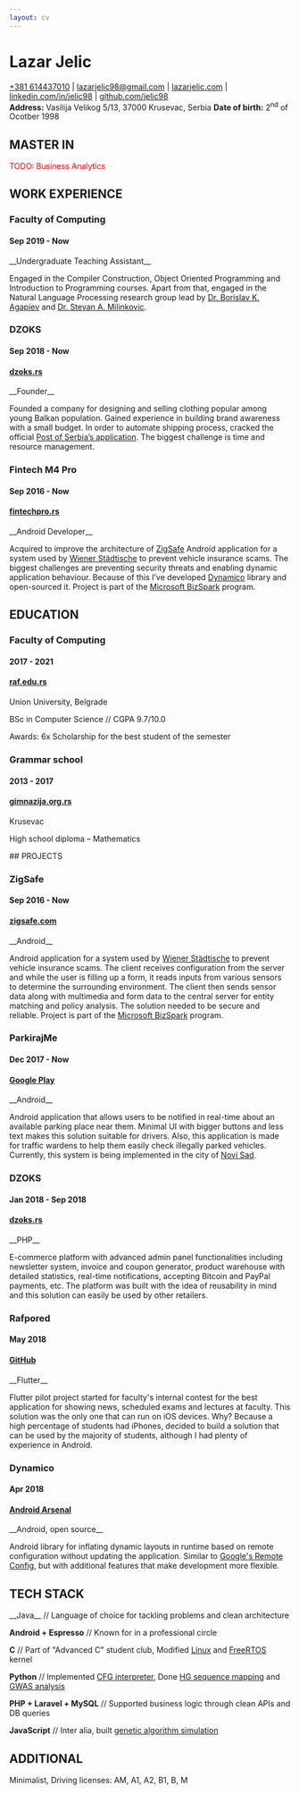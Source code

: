```yaml
---
layout: cv
---
```

# Lazar Jelic

<div id="links">
<a href="tel:+381614437010">+381 614437010</a>
| <a href="mailto:lazarjelic98@gmail.com">lazarjelic98@gmail.com</a>
| <a href="https://www.lazarjelic.com">lazarjelic.com</a>
| <a href="https://www.linkedin.com/in/jelic98">linkedin.com/in/jelic98</a>
| <a href="https://www.github.com/jelic98">github.com/jelic98</a>
</div>

<div id="info">
<strong>Address:</strong> Vasilija Velikog 5/13, 37000 Krusevac, Serbia
<strong>Date of birth:</strong> 2<sup>nd</sup> of Ocotber 1998
</div>

## MASTER IN

<div class="up1" markdown="1">
<span style="color:red;">TODO: Business Analytics</span>
</div>

## WORK EXPERIENCE

### Faculty of Computing
#### Sep 2019 - Now

<div class="up2" markdown="1">
__Undergraduate Teaching Assistant__

Engaged in the Compiler Construction, Object Oriented Programming and Introduction to Programming courses.
Apart from that, engaged in the Natural Language Processing research group lead by [Dr. Borislav K. Agapiev](https://www.raf.edu.rs/en/component/k2/item/5583-agapiev-k-borislav) and [Dr. Stevan A. Milinkovic](https://www.raf.edu.rs/en/component/k2/item/5578-milinkovic-a-stevan).
</div>

### DZOKS
#### Sep 2018 - Now
#### [dzoks.rs](https://dzoks.rs)

<div class="up3" markdown="1">
__Founder__

Founded a company for designing and selling clothing popular among young Balkan population.
Gained experience in building brand awareness with a small budget.
In order to automate shipping process, cracked the official [Post of Serbia’s application](https://play.google.com/store/apps/details?id=rs.assecosee.pttandroidapp).
The biggest challenge is time and resource management.
</div>

### Fintech M4 Pro
#### Sep 2016 - Now
#### [fintechpro.rs](https://fintechpro.rs)

<div class="up3" markdown="1">
__Android Developer__

Acquired to improve the architecture of [ZigSafe](https://app.zigsafe.com) Android application for a system used by [Wiener Städtische](https://wiener.co.rs) to prevent vehicle insurance scams.
The biggest challenges are preventing security threats and enabling dynamic application behaviour.
Because of this I’ve developed [Dynamico](https://android-arsenal.com/details/1/6926) library and open-sourced it.
Project is part of the [Microsoft BizSpark](https://startups.microsoft.com) program.
</div>

## EDUCATION

### Faculty of Computing
#### 2017 - 2021
#### [raf.edu.rs](https://raf.edu.rs)

<div class="up3" markdown="1">
Union University, Belgrade

BSc in Computer Science
// CGPA 9.7/10.0

Awards: 6x Scholarship for the best student of the semester
</div>

### Grammar school
#### 2013 - 2017
#### [gimnazija.org.rs](http://gimnazija.org.rs)

<div class="up3" markdown="1">
Krusevac

High school diploma – Mathematics
</div>

<div class="down1" markdown="1">
## PROJECTS
</div>

### ZigSafe
#### Sep 2016 - Now
#### [zigsafe.com](https://app.zigsafe.com)

<div class="up3" markdown="1">
__Android__

Android application for a system used by [Wiener Städtische](https://wiener.co.rs) to prevent vehicle insurance scams.
The client receives configuration from the server and while the user is filling up a form, it reads inputs from various sensors to determine the surrounding environment.
The client then sends sensor data along with multimedia and form data to the central server for entity matching and policy analysis.
The solution needed to be secure and reliable.
Project is part of the [Microsoft BizSpark](https://startups.microsoft.com) program.
</div>

### ParkirajMe
#### Dec 2017 - Now
#### [Google Play](https://play.google.com/store/apps/details?id=com.synvolt.parkirajme)

<div class="up3" markdown="1">
__Android__

Android application that allows users to be notified in real-time about an available parking place near them.
Minimal UI with bigger buttons and less text makes this solution suitable for drivers.
Also, this application is made for traffic wardens to help them easily check illegally parked vehicles.
Currently, this system is being implemented in the city of [Novi Sad](https://en.wikipedia.org/wiki/Novi_Sad).

### DZOKS
#### Jan 2018 - Sep 2018
#### [dzoks.rs](https://dzoks.rs)

<div class="up3" markdown="1">
__PHP__

E-commerce platform with advanced admin panel functionalities including newsletter system, invoice and coupon generator, product warehouse with detailed statistics, real-time notifications, accepting Bitcoin and PayPal payments, etc.
The platform was built with the idea of reusability in mind and this solution can easily be used by other retailers.
</div>

### Rafpored
#### May 2018
#### [GitHub](https://www.github.com/jelic98/rafpored)

<div class="up3" markdown="1">
__Flutter__

Flutter pilot project started for faculty's internal contest for the best application for showing news, scheduled exams and lectures at faculty.
This solution was the only one that can run on iOS devices.
Why?
Because a high percentage of students had iPhones, decided to build a solution that can be used by the majority of students, although I had plenty of experience in Android.
</div>

### Dynamico
#### Apr 2018
#### [Android Arsenal](https://android-arsenal.com/details/1/6926)

<div class="up3" markdown="1">
__Android, open source__

Android library for inflating dynamic layouts in runtime based on remote configuration without updating the application.
Similar to [Google's Remote Config](https://firebase.google.com/docs/remote-config), but with additional features that make development more flexible.
</div>

## TECH STACK

<div class="up1" markdown="1">
__Java__
// Language of choice for tackling problems and clean architecture

__Android + Espresso__
// Known for in a professional circle

__C__
// Part of "Advanced C" student club, Modified [Linux](https://github.com/jelic98/raf_os) and [FreeRTOS](https://github.com/jelic98/raf_srv) kernel

__Python__
// Implemented [CFG interpreter](https://github.com/jelic98/raf_pp/tree/master/project_2), Done [HG sequence mapping](https://github.com/jelic98/raf_uub/blob/master/project_2/main.ipynb) and [GWAS analysis](https://github.com/jelic98/raf_uub/blob/master/project_1/main.ipynb)

__PHP + Laravel + MySQL__
// Supported business logic through clean APIs and DB queries

__JavaScript__
// Inter alia, built [genetic algorithm simulation](https://lazarjelic.com/ecloga/projects/genetic)
</div>

## ADDITIONAL

<div class="up1" markdown="1">
Minimalist, Driving licenses: AM, A1, A2, B1, B, M
</div>
